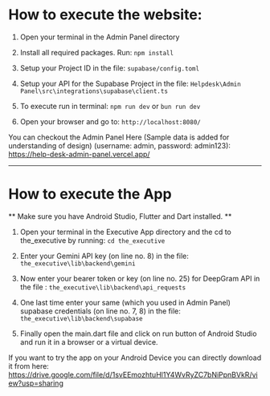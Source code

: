 # How to execute the website:

1. Open your terminal in the Admin Panel directory
2. Install all required packages. Run: 
```npm install```

3. Setup your Project ID in the file: 
```supabase/config.toml```

4. Setup your API for the Supabase Project in the file: ```Helpdesk\Admin Panel\src\integrations\supabase\client.ts```

5. To execute run in terminal: 
```npm run dev``` or ```bun run dev```

6. Open your browser and go to: ```http://localhost:8080/```

You can checkout the Admin Panel Here (Sample data is added for understanding of design) (username: admin, password: admin123): https://help-desk-admin-panel.vercel.app/

---

# How to execute the App

** Make sure you have Android Studio, Flutter and Dart installed. **

1. Open your terminal in the Executive App directory and the cd to the_executive by running:
```cd the_executive```

2. Enter your Gemini API key (on line no. 8) in the file:
```the_executive\lib\backend\gemini```

3. Now enter your bearer token or key (on line no. 25) for DeepGram API in the file :
```the_executive\lib\backend\api_requests```

4. One last time enter your same (which you used in Admin Panel) supabase credentials (on line no. 7, 8) in the file:
```the_executive\lib\backend\supabase```

5. Finally open the main.dart file and click on run button of Android Studio and run it in a browser or a virtual device.

If you want to try the app on your Android Device you can directly download it from here: https://drive.google.com/file/d/1svEEmozhtuHl1Y4WvRyZC7bNiPpnBVkR/view?usp=sharing